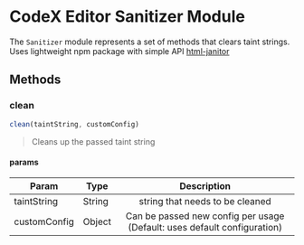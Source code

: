 # CodeX Editor Sanitizer Module

The `Sanitizer` module represents a set of methods that clears taint strings.
Uses lightweight npm package with simple API [html-janitor](https://www.npmjs.com/package/html-janitor)

## Methods 

### clean

```javascript
clean(taintString, customConfig)
```

> Cleans up the passed taint string
 
#### params

| Param        | Type | Description|
| -------------|------ |:-------------:|
| taintString  | String | string that needs to be cleaned|
| customConfig | Object | Can be passed new config per usage (Default: uses default configuration)|

